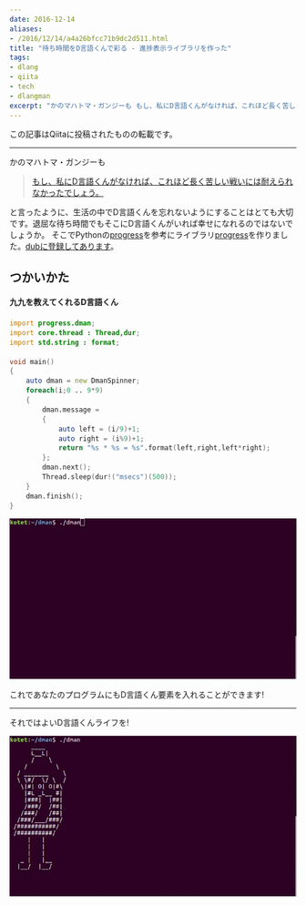 ```yaml
---
date: 2016-12-14
aliases:
- /2016/12/14/a4a26bfcc71b9dc2d511.html
title: "待ち時間をD言語くんで彩る - 進捗表示ライブラリを作った"
tags:
- dlang
- qiita
- tech
- dlangman
excerpt: "かのマハトマ・ガンジーも もし、私にD言語くんがなければ、これほど長く苦しい戦いには耐えられなかったでしょう。 と言ったように、生活の中でD言語くんを忘れないようにすることはとても大切です。退屈な待ち時間でもそこにD言語くんがいれば幸せになれるのではないでしょうか。 そこでPythonのprogressを参考にライブラリprogressを作りました。dubに登録してあります。"
---
```

この記事はQiitaに投稿されたものの転載です。

---
かのマハトマ・ガンジーも
> [もし、私にD言語くんがなければ、これほど長く苦しい戦いには耐えられなかったでしょう。](http://meigennote.com/?p=134#i-11)

と言ったように、生活の中でD言語くんを忘れないようにすることはとても大切です。退屈な待ち時間でもそこにD言語くんがいれば幸せになれるのではないでしょうか。
そこでPythonの[progress](https://github.com/verigak/progress)を参考にライブラリ[progress](https://github.com/kotet/progress)を作りました。[dubに登録してあります](http://code.dlang.org/packages/progress)。

## つかいかた

#### 九九を教えてくれるD言語くん

```d
import progress.dman;
import core.thread : Thread,dur;
import std.string : format;

void main()
{
    auto dman = new DmanSpinner;
    foreach(i;0 .. 9*9)
    {
        dman.message =
        {
            auto left = (i/9)+1;
            auto right = (i%9)+1;
            return "%s * %s = %s".format(left,right,left*right);
        };
        dman.next();
        Thread.sleep(dur!("msecs")(500));
    }
    dman.finish();
}
```

![optimized.gif](/assets/qiita/0/57768/074d96f2-4e9b-f255-47eb-7d2f625b5a43.gif)

これであなたのプログラムにもD言語くん要素を入れることができます!

---

それではよいD言語くんライフを!

![optimized.gif](/assets/qiita/0/57768/27668060-85d5-2769-7953-d396db3551b7.gif)
